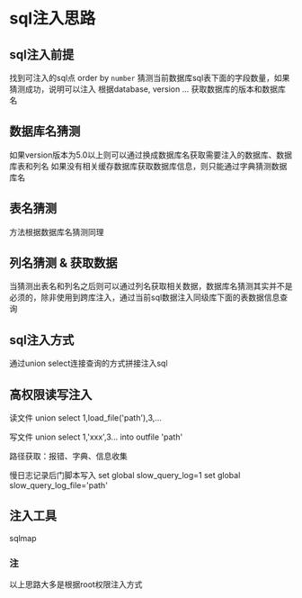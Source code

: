 # sql注入思路

## sql注入前提

找到可注入的sql点
order by `number` 猜测当前数据库sql表下面的字段数量，如果猜测成功，说明可以注入
根据database, version ... 获取数据库的版本和数据库名

## 数据库名猜测

如果version版本为5.0以上则可以通过换成数据库名获取需要注入的数据库、数据库表和列名
如果没有相关缓存数据库获取数据库信息，则只能通过字典猜测数据库名

## 表名猜测

方法根据数据库名猜测同理

## 列名猜测 & 获取数据

当猜测出表名和列名之后则可以通过列名获取相关数据，数据库名猜测其实并不是必须的，除非使用到跨库注入，通过当前sql数据注入同级库下面的表数据信息查询

## sql注入方式

通过union select连接查询的方式拼接注入sql

## 高权限读写注入

读文件
union select 1,load_file('path'),3,...

写文件
union select 1,'xxx',3... into outfile 'path'

路径获取：报错、字典、信息收集

慢日志记录后门脚本写入
set global slow_query_log=1
set global slow_query_log_file='path'

## 注入工具

sqlmap

### 注

以上思路大多是根据root权限注入方式
